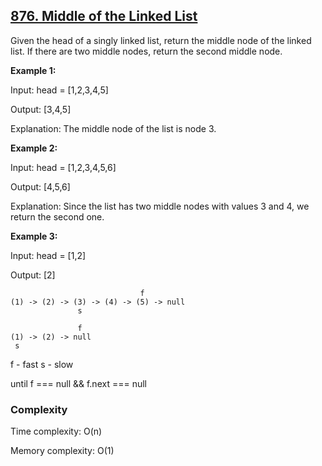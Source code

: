 ## [876. Middle of the Linked List](https://leetcode.com/problems/middle-of-the-linked-list/description/)

Given the head of a singly linked list, return the middle node of the linked list.
If there are two middle nodes, return the second middle node.

**Example 1:**

Input: head = [1,2,3,4,5]

Output: [3,4,5]

Explanation: The middle node of the list is node 3.


**Example 2:**

Input: head = [1,2,3,4,5,6]

Output: [4,5,6]

Explanation: Since the list has two middle nodes with values 3 and 4, we return the second one.

**Example 3:**

Input: head = [1,2]

Output: [2]

                                 f
    (1) -> (2) -> (3) -> (4) -> (5) -> null
                   s

                   f
    (1) -> (2) -> null
     s

f - fast
s - slow

until f === null && f.next === null

### Complexity
Time complexity: O(n)

Memory complexity: O(1)